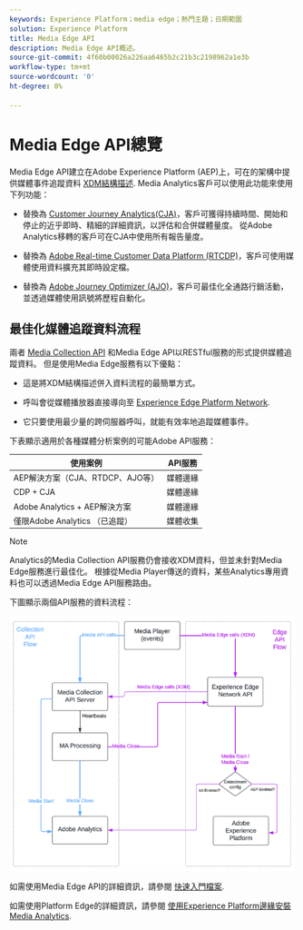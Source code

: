 ```yaml
---
keywords: Experience Platform；media edge；熱門主題；日期範圍
solution: Experience Platform
title: Media Edge API
description: Media Edge API概述。
source-git-commit: 4f60b00026a226aa6465b2c21b3c2198962a1e3b
workflow-type: tm+mt
source-wordcount: '0'
ht-degree: 0%

---
```



# Media Edge API總覽

Media Edge API建立在Adobe Experience Platform (AEP)上，可在的架構中提供媒體事件追蹤資料 [XDM結構描述](https://experienceleague.adobe.com/docs/experience-platform/xdm/home.html?lang=en#:~:text=Experience%20Data%20Model%20(XDM)%2C,the%20power%20of%20digital%20experiences). Media Analytics客戶可以使用此功能來使用下列功能：

* 替換為 [Customer Journey Analytics(CJA)](https://experienceleague.adobe.com/docs/analytics-platform/using/cja-overview/cja-overview.html?lang=zh-Hant)，客戶可獲得持續時間、開始和停止的近乎即時、精細的詳細資訊，以評估和合併媒體量度。 從Adobe Analytics移轉的客戶可在CJA中使用所有報告量度。

* 替換為 [Adobe Real-time Customer Data Platform (RTCDP)](https://experienceleague.adobe.com/docs/experience-platform/rtcdp/overview.html)，客戶可使用媒體使用資料擴充其即時設定檔。

* 替換為 [Adobe Journey Optimizer (AJO)](https://experienceleague.adobe.com/docs/journey-optimizer/using/get-started/get-started.html?lang=en)，客戶可最佳化全通路行銷活動，並透過媒體使用訊號將歷程自動化。


## 最佳化媒體追蹤資料流程

兩者 [Media Collection API](https://experienceleague.adobe.com/docs/media-analytics/using/implementation/streaming-media-apis/mc-api-overview.html?lang=en&amp;media-tracking-data-flows) 和Media Edge API以RESTful服務的形式提供媒體追蹤資料。 但是使用Media Edge服務有以下優點：

* 這是將XDM結構描述併入資料流程的最簡單方式。

* 呼叫會從媒體播放器直接導向至 [Experience Edge Platform Network](https://experienceleague.adobe.com/docs/experience-platform/edge-network-server-api/overview.html?lang=en).

* 它只要使用最少量的跨伺服器呼叫，就能有效率地追蹤媒體事件。

下表顯示適用於各種媒體分析案例的可能Adobe API服務：

| 使用案例 | API服務 |
| -------- | ------ |
| AEP解決方案（CJA、RTDCP、AJO等） | 媒體邊緣 |
| CDP + CJA | 媒體邊緣 |
| Adobe Analytics + AEP解決方案 | 媒體邊緣 |
| 僅限Adobe Analytics （已追蹤） | 媒體收集 |

>[!NOTE]
>
> Analytics的Media Collection API服務仍會接收XDM資料，但並未針對Media Edge服務進行最佳化。 根據從Media Player傳送的資料，某些Analytics專用資料也可以透過Media Edge API服務路由。

下圖顯示兩個API服務的資料流程：


![Media Analytics資料流程](../assets/edge-api-dataflow.png)


如需使用Media Edge API的詳細資訊，請參閱 [快速入門檔案](getting-started.md).

如需使用Platform Edge的詳細資訊，請參閱 [使用Experience Platform邊緣安裝Media Analytics](https://experienceleague.adobe.com/docs/media-analytics/using/implementation/implementation-edge.html?lang=en).




